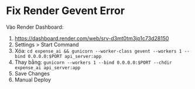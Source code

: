 # Fix Render Gevent Error

Vào Render Dashboard:
1. https://dashboard.render.com/web/srv-d3mt0tm3jp1c73d28150
2. Settings > Start Command
3. Xóa: `cd expense_ai && gunicorn --worker-class gevent --workers 1 --bind 0.0.0.0:$PORT api_server:app`
4. Thay bằng: `gunicorn --workers 1 --bind 0.0.0.0:$PORT --chdir expense_ai api_server:app`
5. Save Changes
6. Manual Deploy
